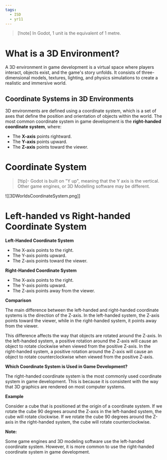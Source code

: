 ```yaml
---
tags:
  - ISD
  - yr11
---
```

> [!note] In Godot, 1 unit is the equivalent of 1 metre.


# What is a 3D Environment?

A 3D environment in game development is a virtual space where players interact, objects exist, and the game's story unfolds. It consists of three-dimensional models, textures, lighting, and physics simulations to create a realistic and immersive world.

## Coordinate Systems in 3D Environments

3D environments are defined using a coordinate system, which is a set of axes that define the position and orientation of objects within the world. The most common coordinate system in game development is the **right-handed coordinate system**, where:

- The **X-axis** points rightward.
- The **Y-axis** points upward.
- The **Z-axis** points toward the viewer.
# Coordinate System

> [!tip]- Godot is built on "Y up", meaning that the Y axis is the vertical. 
> Other game engines, or 3D Modelling software may be different. 

![[3DWorldsCoordinateSystem.png]]




# Left-handed vs Right-handed Coordinate System
**Left-Handed Coordinate System**

- The X-axis points to the right.
- The Y-axis points upward.
- The Z-axis points toward the viewer.

**Right-Handed Coordinate System**

- The X-axis points to the right.
- The Y-axis points upward.
- The Z-axis points away from the viewer.

**Comparison**

The main difference between the left-handed and right-handed coordinate systems is the direction of the Z-axis. In the left-handed system, the Z-axis points toward the viewer, while in the right-handed system, it points away from the viewer.

This difference affects the way that objects are rotated around the Z-axis. In the left-handed system, a positive rotation around the Z-axis will cause an object to rotate clockwise when viewed from the positive Z-axis. In the right-handed system, a positive rotation around the Z-axis will cause an object to rotate counterclockwise when viewed from the positive Z-axis.

**Which Coordinate System is Used in Game Development?**

The right-handed coordinate system is the most commonly used coordinate system in game development. This is because it is consistent with the way that 3D graphics are rendered on most computer systems.

**Example**

Consider a cube that is positioned at the origin of a coordinate system. If we rotate the cube 90 degrees around the Z-axis in the left-handed system, the cube will rotate clockwise. If we rotate the cube 90 degrees around the Z-axis in the right-handed system, the cube will rotate counterclockwise.

**Note:**

Some game engines and 3D modeling software use the left-handed coordinate system. However, it is more common to use the right-handed coordinate system in game development.
